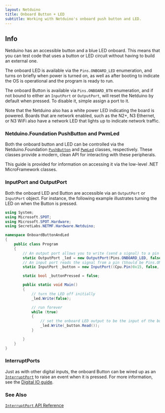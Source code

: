 ```yaml
---
layout: Netduino
title: Onboard Button + LED
subtitle: Working with Netduino's onboard push button and LED.
---
```


## Info

Netduino has an accessible button and a blue LED onboard. This means that you can test code that uses a button or LED circuit without having to build an external one.

The onboard LED  is available via the `Pins.ONBOARD_LED` enumeration, and turns on briefly when power is turned on, as well as after booting to indicate the OS is operational and the program is ready to run.

The onboard Button is available via `Pins.ONBOARD_BTN` enumeration, and if not bound to either an `InputPort` or `OutputPort`, will reset the Netduino by default when pressed. To disable it, simple assign a port to it.

Note that the Netduino also has a white power LED indicating the board is powered. Boards that are network enabled, such as the N2+, N3 Ethernet, or N3 WiFi also have a network LED that lights up to indicate network traffic. 

### Netduino.Foundation PushButton and PwmLed

Both the onboard button and LED can be controlled via the Netduino.Foundation [`PushButton`](http://netduino.foundation/API/Sensors/Buttons/PushButton/) and [`PwmLed`](http://netduino.foundation/API/LEDs/PwmLed/) classes, respectively. These classes provide a modern, clean API for interacting with these peripherals.

This guide is provided for information on accessing it via the low-level .NET MicroFramework classes.


### InputPort and OutputPort

Both the onboard LED and Button are accessible via an `OutputPort` or `InputPort` object. For instance, the following example illustrates turning the LED on when the Button is pressed.


```csharp
using System;
using Microsoft.SPOT;
using Microsoft.SPOT.Hardware;
using SecretLabs.NETMF.Hardware.Netduino;

namespace OnboardButtonAndLed
{
	public class Program
	{
		// An output port allows you to write (send a signal) to a pin
		static OutputPort _led = new OutputPort(Pins.ONBOARD_LED, false);
		// An input port reads the signal from a pin (Should be Pins.ONBOARD_BTN, but there is a bug)
		static InputPort _button = new InputPort((Cpu.Pin)0x15, false, Port.ResistorMode.Disabled);

		static bool _buttonPressed = false;

		public static void Main()
		{
			// turn the LED off initially
			_led.Write(false);

			// run forever
			while (true)
			{
				// set the onboard LED output to be the input of the button
				_led.Write(_button.Read());
			}

		}
	}
}

```

### InterruptPorts

Just as with other digital inputs, the onboard Button can be wired up as an [`InterruptPort`](https://msdn.microsoft.com/en-us/library/microsoft.spot.hardware.interruptport(v=vs.102).aspx) to raise an event when it is pressed. For more information, see the [Digital IO guide](/Netduino/Input_Output/Digital/).

### See Also

[`InterruptPort` API Reference](https://msdn.microsoft.com/en-us/library/microsoft.spot.hardware.interruptport(v=vs.102).aspx)

